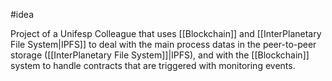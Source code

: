 #idea

Project of a Unifesp Colleague that uses [[Blockchain]] and [[InterPlanetary File System|IPFS]] to deal with the main process datas in the peer-to-peer storage ([[InterPlanetary File System]]|IPFS), and with the [[Blockchain]] system to handle contracts that are triggered with monitoring events.